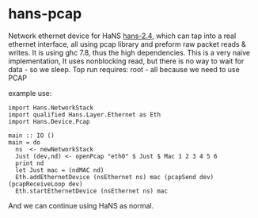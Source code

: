 hans-pcap
========


Network ethernet device for HaNS [hans-2.4](https://github.com/GaloisInc/HaNS), which can tap into a real ethernet interface, all using pcap library and preform raw packet reads & writes.
It is using ghc 7.8, thus the high dependencies.
This is a very naive implementation, It uses nonblocking read, but there is no way to wait for data - so we sleep.
Top run requires: root - all because we need to use PCAP

example use:

    import Hans.NetworkStack
    import qualified Hans.Layer.Ethernet as Eth
    import Hans.Device.Pcap

    main :: IO ()
    main = do
      ns  <- newNetworkStack
      Just (dev,nd) <- openPcap "eth0" $ Just $ Mac 1 2 3 4 5 6
      print nd
      let Just mac = (ndMAC nd)
      Eth.addEthernetDevice (nsEthernet ns) mac (pcapSend dev) (pcapReceiveLoop dev)
      Eth.startEthernetDevice (nsEthernet ns) mac


And we can continue using HaNS as normal.

